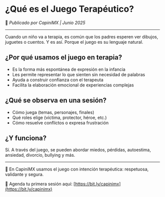 # ¿Qué es el Juego Terapéutico?

🧠 *Publicado por CapiniMX | Junio 2025*

---

Cuando un niño va a terapia, es común que los padres esperen ver dibujos, juguetes o cuentos. Y es así. Porque el juego es su lenguaje natural.

## ¿Por qué usamos el juego en terapia?

- Es la forma más espontánea de expresión en la infancia  
- Les permite representar lo que sienten sin necesidad de palabras  
- Ayuda a construir confianza con el terapeuta  
- Facilita la elaboración emocional de experiencias complejas

## ¿Qué se observa en una sesión?

- Cómo juega (temas, personajes, finales)
- Qué roles elige (víctima, protector, héroe, etc.)
- Cómo resuelve conflictos o expresa frustración

## ¿Y funciona?

Sí. A través del juego, se pueden abordar miedos, pérdidas, autoestima, ansiedad, divorcio, bullying y más.

---

🎲 En CapiniMX usamos el juego con intención terapéutica: respetuosa, validante y segura.

📲 Agenda tu primera sesión aquí: [https://bit.ly/capinimx](https://bit.ly/capinimx)
